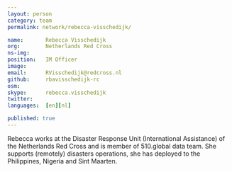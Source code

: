 ```yaml
---
layout: person
category: team
permalink: network/rebecca-visschedijk/

name:       Rebecca Visschedijk
org:        Netherlands Red Cross
ns-img:     
position:   IM Officer
image:      
email:      RVisschedijk@redcross.nl
github:     rbavisschedijk-rc
osm:        
skype:      rebecca.visschedijk
twitter:    
languages:  [en][nl]

published: true
---
```


Rebecca works at the Disaster Response Unit (International Assistance) of the Netherlands Red Cross and is member of 510.global data team. She supports (remotely) disasters operations, she has deployed to the Philippines, Nigeria and Sint Maarten. 
